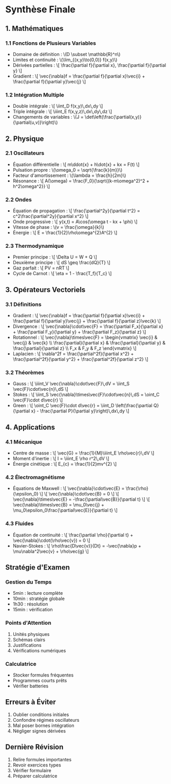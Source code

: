 # Synthèse Finale

## 1. Mathématiques

### 1.1 Fonctions de Plusieurs Variables
- Domaine de définition : \\(D \\subset \\mathbb{R}^n\\)
- Limites et continuité : \\(\\lim_{(x,y)\\to(0,0)} f(x,y)\\)
- Dérivées partielles : \\[ \\frac{\\partial f}{\\partial x}, \\frac{\\partial f}{\\partial y} \\]
- Gradient : \\[ \\vec{\\nabla}f = \\frac{\\partial f}{\\partial x}\\vec{i} + \\frac{\\partial f}{\\partial y}\\vec{j} \\]

### 1.2 Intégration Multiple
- Double intégrale : \\[ \\iint_D f(x,y)\\,dx\\,dy \\]
- Triple intégrale : \\[ \\iiint_E f(x,y,z)\\,dx\\,dy\\,dz \\]
- Changements de variables : \\(J = \\det\\left(\\frac{\\partial(x,y)}{\\partial(u,v)}\\right)\\)

## 2. Physique

### 2.1 Oscillateurs
- Équation différentielle : \\[ m\\ddot{x} + h\\dot{x} + kx = F(t) \\]
- Pulsation propre : \\(\\omega_0 = \\sqrt{\\frac{k}{m}}\\)
- Facteur d'amortissement : \\(\\lambda = \\frac{h}{2m}\\)
- Résonance : \\[ A(\\omega) = \\frac{F_0}{\\sqrt{(k-m\\omega^2)^2 + h^2\\omega^2}} \\]

### 2.2 Ondes
- Équation de propagation : \\[ \\frac{\\partial^2y}{\\partial t^2} = c^2\\frac{\\partial^2y}{\\partial x^2} \\]
- Onde progressive : \\[ y(x,t) = A\\cos(\\omega t - kx + \\phi) \\]
- Vitesse de phase : \\(v = \\frac{\\omega}{k}\\)
- Énergie : \\[ E = \\frac{1}{2}\\rho\\omega^{2}A^{2} \\]

### 2.3 Thermodynamique
- Premier principe : \\[ \\Delta U = W + Q \\]
- Deuxième principe : \\[ dS \\geq \\frac{dQ}{T} \\]
- Gaz parfait : \\[ PV = nRT \\]
- Cycle de Carnot : \\[ \\eta = 1 - \\frac{T_f}{T_c} \\]

## 3. Opérateurs Vectoriels

### 3.1 Définitions
- Gradient : \\[ \\vec{\\nabla}f = \\frac{\\partial f}{\\partial x}\\vec{i} + \\frac{\\partial f}{\\partial y}\\vec{j} + \\frac{\\partial f}{\\partial z}\\vec{k} \\]
- Divergence : \\[ \\vec{\\nabla}\\cdot\\vec{F} = \\frac{\\partial F_x}{\\partial x} + \\frac{\\partial F_y}{\\partial y} + \\frac{\\partial F_z}{\\partial z} \\]
- Rotationnel : \\[ \\vec{\\nabla}\\times\\vec{F} = \\begin{vmatrix} \\vec{i} & \\vec{j} & \\vec{k} \\\\ \\frac{\\partial}{\\partial x} & \\frac{\\partial}{\\partial y} & \\frac{\\partial}{\\partial z} \\\\ F_x & F_y & F_z \\end{vmatrix} \\]
- Laplacien : \\[ \\nabla^2f = \\frac{\\partial^2f}{\\partial x^2} + \\frac{\\partial^2f}{\\partial y^2} + \\frac{\\partial^2f}{\\partial z^2} \\]

### 3.2 Théorèmes
- Gauss : \\[ \\iiint_V \\vec{\\nabla}\\cdot\\vec{F}\\,dV = \\iint_S \\vec{F}\\cdot\\vec{n}\\,dS \\]
- Stokes : \\[ \\iint_S \\vec{\\nabla}\\times\\vec{F}\\cdot\\vec{n}\\,dS = \\oint_C \\vec{F}\\cdot d\\vec{r} \\]
- Green : \\[ \\oint_C \\vec{F}\\cdot d\\vec{r} = \\iint_D \\left(\\frac{\\partial Q}{\\partial x} - \\frac{\\partial P}{\\partial y}\\right)\\,dx\\,dy \\]

## 4. Applications

### 4.1 Mécanique
- Centre de masse : \\[ \\vec{G} = \\frac{1}{M}\\iiint_E \\rho\\vec{r}\\,dV \\]
- Moment d'inertie : \\[ I = \\iiint_E \\rho r^2\\,dV \\]
- Énergie cinétique : \\[ E_{c} = \\frac{1}{2}mv^{2} \\]

### 4.2 Électromagnétisme
- Équations de Maxwell :
  \\[ \\vec{\\nabla}\\cdot\\vec{E} = \\frac{\\rho}{\\epsilon_0} \\]
  \\[ \\vec{\\nabla}\\cdot\\vec{B} = 0 \\]
  \\[ \\vec{\\nabla}\\times\\vec{E} = -\\frac{\\partial\\vec{B}}{\\partial t} \\]
  \\[ \\vec{\\nabla}\\times\\vec{B} = \\mu_0\\vec{j} + \\mu_0\\epsilon_0\\frac{\\partial\\vec{E}}{\\partial t} \\]

### 4.3 Fluides
- Équation de continuité : \\[ \\frac{\\partial \\rho}{\\partial t} + \\vec{\\nabla}\\cdot(\\rho\\vec{v}) = 0 \\]
- Navier-Stokes : \\[ \\rho\\frac{D\\vec{v}}{Dt} = -\\vec{\\nabla}p + \\mu\\nabla^2\\vec{v} + \\rho\\vec{g} \\]

## Stratégie d'Examen

### Gestion du Temps
- 5min : lecture complète
- 10min : stratégie globale
- 1h30 : résolution
- 15min : vérification

### Points d'Attention
1. Unités physiques
2. Schémas clairs
3. Justifications
4. Vérifications numériques

### Calculatrice
- Stocker formules fréquentes
- Programmes courts prêts
- Vérifier batteries

## Erreurs à Éviter
1. Oublier conditions initiales
2. Confondre régimes oscillateurs
3. Mal poser bornes intégration
4. Négliger signes dérivées

## Dernière Révision
1. Relire formules importantes
2. Revoir exercices types
3. Vérifier formulaire
4. Préparer calculatrice 